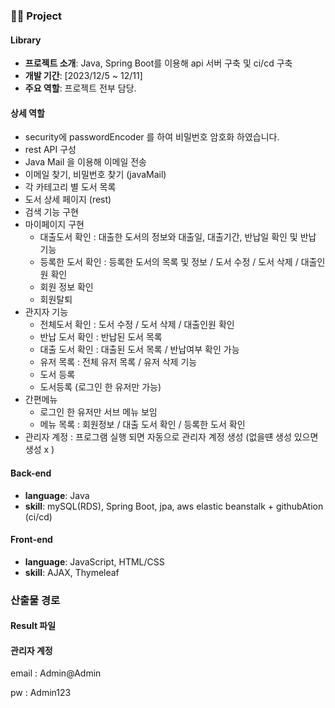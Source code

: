 ### 👨‍💻 Project

####  Library 
- **프로젝트 소개**: Java, Spring Boot를 이용해 api 서버 구축 및 ci/cd 구축
- **개발 기간**: [2023/12/5 ~ 12/11]
- **주요 역할**: 프로젝트 전부 담당.

#### 상세 역할
- security에 passwordEncoder 를 하여 비밀번호 암호화 하였습니다.
- rest API 구성
- Java Mail 을 이용해 이메일 전송
- 이메일 찾기, 비밀번호 찾기 (javaMail)
- 각 카테고리 별 도서 목록 
- 도서 상세 페이지 (rest) 
- 검색 기능 구현 
- 마이페이지 구현
    - 대출도서 확인 : 대출한 도서의 정보와 대출일, 대출기간, 반납일 확인 및 반납 기능
    - 등록한 도서 확인 : 등록한 도서의 목록 및 정보 / 도서 수정 / 도서 삭제 / 대출인원 확인
    - 회원 정보 확인
    - 회원탈퇴 
- 관지자 기능
    - 전체도서 확인 : 도서 수정 / 도서 삭제 / 대출인원 확인
    - 반납 도서 확인 : 반납된 도서 목록
    - 대출 도서 확인 : 대출된 도서 목록 / 반납여부 확인 가능
    - 유저 목록 : 전체 유저 목록 / 유저 삭제 기능
    - 도서 등록
    - 도서등록 (로그인 한 유저만 가능)
- 간편메뉴
    - 로그인 한 유저만 서브 메뉴 보임
    - 메뉴 목록 : 회원정보 / 대출 도서 확인 / 등록한 도서 확인
- 관리자 계정 : 프로그램 실행 되면 자동으로 관리자 계정 생성 (없을떈 생성 있으면 생성 x ) 
        

#### Back-end
- **language**: Java
- **skill**: mySQL(RDS), Spring Boot, jpa, aws elastic beanstalk + githubAtion (ci/cd)

#### Front-end
- **language**: JavaScript, HTML/CSS
- **skill**: AJAX, Thymeleaf

### 산출물 경로

#### Result 파일

#### 관리자 계정 

email : Admin@Admin

pw : Admin123

